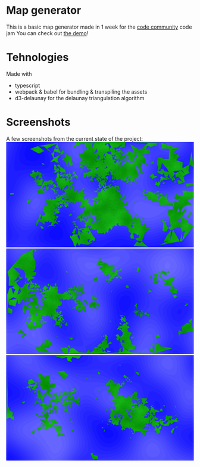 # Map generator

This is a basic map generator made in 1 week for the [code community](https://discord.gg/RFPVysw) code jam
You can check out [the demo](https://mateiadrielrafael.github.io/map-generator/)!

# Tehnologies

Made with

- typescript
- webpack & babel for bundling & transpiling the assets
- d3-delaunay for the delaunay triangulation algorithm

# Screenshots

A few screenshots from the current state of the project:
![screenshot](screenshots/1.png)
![screenshot](screenshots/2.png)
![screenshot](screenshots/3.png)
